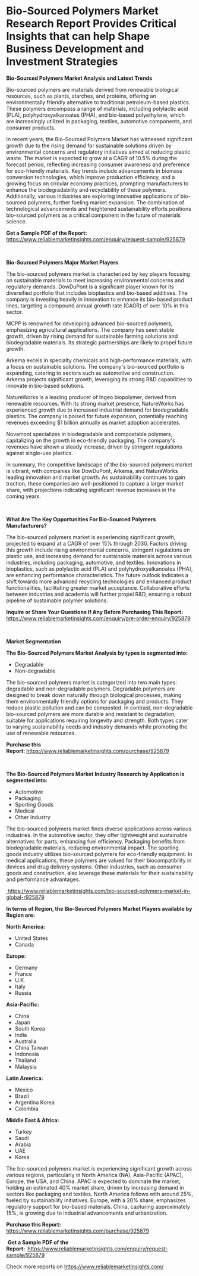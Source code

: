 <p><h1>Bio-Sourced Polymers Market Research Report Provides Critical Insights that can help Shape Business Development and Investment Strategies</h1></p><p><strong>Bio-Sourced Polymers Market Analysis and Latest Trends</strong></p>
<p><p>Bio-sourced polymers are materials derived from renewable biological resources, such as plants, starches, and proteins, offering an environmentally friendly alternative to traditional petroleum-based plastics. These polymers encompass a range of materials, including polylactic acid (PLA), polyhydroxyalkanoates (PHA), and bio-based polyethylene, which are increasingly utilized in packaging, textiles, automotive components, and consumer products.</p><p>In recent years, the Bio-Sourced Polymers Market has witnessed significant growth due to the rising demand for sustainable solutions driven by environmental concerns and regulatory initiatives aimed at reducing plastic waste. The market is expected to grow at a CAGR of 10.5% during the forecast period, reflecting increasing consumer awareness and preference for eco-friendly materials. Key trends include advancements in biomass conversion technologies, which improve production efficiency, and a growing focus on circular economy practices, prompting manufacturers to enhance the biodegradability and recyclability of these polymers. Additionally, various industries are exploring innovative applications of bio-sourced polymers, further fueling market expansion. The combination of technological advancements and heightened sustainability efforts positions bio-sourced polymers as a critical component in the future of materials science.</p></p>
<p><strong>Get a Sample PDF of the Report:&nbsp;</strong> <a href="https://www.reliablemarketinsights.com/enquiry/request-sample/925879?utm_campaign=3523&utm_medium=2&utm_source=Github&utm_content=ia&utm_term=24032025&utm_id=bio-sourced-polymers">https://www.reliablemarketinsights.com/enquiry/request-sample/925879</a></p>
<p>&nbsp;</p>
<p><strong>Bio-Sourced Polymers Major Market Players</strong></p>
<p><p>The bio-sourced polymers market is characterized by key players focusing on sustainable materials to meet increasing environmental concerns and regulatory demands. DowDuPont is a significant player known for its diversified portfolio that includes bioplastics and bio-based additives. The company is investing heavily in innovation to enhance its bio-based product lines, targeting a compound annual growth rate (CAGR) of over 10% in this sector.</p><p>MCPP is renowned for developing advanced bio-sourced polymers, emphasizing agricultural applications. The company has seen stable growth, driven by rising demand for sustainable farming solutions and biodegradable materials. Its strategic partnerships are likely to propel future growth.</p><p>Arkema excels in specialty chemicals and high-performance materials, with a focus on sustainable solutions. The company's bio-sourced portfolio is expanding, catering to sectors such as automotive and construction. Arkema projects significant growth, leveraging its strong R&D capabilities to innovate in bio-based solutions.</p><p>NatureWorks is a leading producer of Ingeo biopolymer, derived from renewable resources. With its strong market presence, NatureWorks has experienced growth due to increased industrial demand for biodegradable plastics. The company is poised for future expansion, potentially reaching revenues exceeding $1 billion annually as market adoption accelerates.</p><p>Novamont specializes in biodegradable and compostable polymers, capitalizing on the growth in eco-friendly packaging. The company's revenues have shown a steady increase, driven by stringent regulations against single-use plastics.</p><p>In summary, the competitive landscape of the bio-sourced polymers market is vibrant, with companies like DowDuPont, Arkema, and NatureWorks leading innovation and market growth. As sustainability continues to gain traction, these companies are well-positioned to capture a larger market share, with projections indicating significant revenue increases in the coming years.</p></p>
<p>&nbsp;</p>
<p><strong>What Are The Key Opportunities For Bio-Sourced Polymers Manufacturers?</strong></p>
<p><p>The bio-sourced polymers market is experiencing significant growth, projected to expand at a CAGR of over 15% through 2030. Factors driving this growth include rising environmental concerns, stringent regulations on plastic use, and increasing demand for sustainable materials across various industries, including packaging, automotive, and textiles. Innovations in bioplastics, such as polylactic acid (PLA) and polyhydroxyalkanoates (PHA), are enhancing performance characteristics. The future outlook indicates a shift towards more advanced recycling technologies and enhanced product functionalities, facilitating greater market acceptance. Collaborative efforts between industries and academia will further propel R&D, ensuring a robust pipeline of sustainable polymer solutions.</p></p>
<p><strong>Inquire or Share Your Questions If Any Before Purchasing This Report:</strong> <a href="https://www.reliablemarketinsights.com/enquiry/pre-order-enquiry/925879?utm_campaign=3523&utm_medium=2&utm_source=Github&utm_content=ia&utm_term=24032025&utm_id=bio-sourced-polymers">https://www.reliablemarketinsights.com/enquiry/pre-order-enquiry/925879</a></p>
<p>&nbsp;</p>
<p><strong>Market Segmentation</strong></p>
<p><strong>The Bio-Sourced Polymers Market Analysis by types is segmented into:</strong></p>
<p><ul><li>Degradable</li><li>Non-degradable</li></ul></p>
<p><p>The bio-sourced polymers market is categorized into two main types: degradable and non-degradable polymers. Degradable polymers are designed to break down naturally through biological processes, making them environmentally friendly options for packaging and products. They reduce plastic pollution and can be composted. In contrast, non-degradable bio-sourced polymers are more durable and resistant to degradation, suitable for applications requiring longevity and strength. Both types cater to varying sustainability needs and industry demands while promoting the use of renewable resources.</p></p>
<p><strong>Purchase this Report:&nbsp;</strong><a href="https://www.reliablemarketinsights.com/purchase/925879?utm_campaign=3523&utm_medium=2&utm_source=Github&utm_content=ia&utm_term=24032025&utm_id=bio-sourced-polymers">https://www.reliablemarketinsights.com/purchase/925879</a></p>
<p>&nbsp;</p>
<p><strong>The Bio-Sourced Polymers Market Industry Research by Application is segmented into:</strong></p>
<p><ul><li>Automotive</li><li>Packaging</li><li>Sporting Goods</li><li>Medical</li><li>Other Industry</li></ul></p>
<p><p>The bio-sourced polymers market finds diverse applications across various industries. In the automotive sector, they offer lightweight and sustainable alternatives for parts, enhancing fuel efficiency. Packaging benefits from biodegradable materials, reducing environmental impact. The sporting goods industry utilizes bio-sourced polymers for eco-friendly equipment. In medical applications, these polymers are valued for their biocompatibility in devices and drug delivery systems. Other industries, such as consumer goods and construction, also leverage these materials for their sustainability and performance advantages.</p></p>
<p><a href="https://www.reliablemarketinsights.com/bio-sourced-polymers-market-in-global-r925879?utm_campaign=3523&utm_medium=2&utm_source=Github&utm_content=ia&utm_term=24032025&utm_id=bio-sourced-polymers">&nbsp;https://www.reliablemarketinsights.com/bio-sourced-polymers-market-in-global-r925879</a></p>
<p><strong>In terms of Region, the Bio-Sourced Polymers Market Players available by Region are:</strong></p>
<p>
    <p> <strong> North America: </strong>
        <ul>
            <li>United States</li>
            <li>Canada</li>
        </ul>
        </p> 
    <p> <strong> Europe: </strong>
        <ul>
            <li>Germany</li>
            <li>France</li>
            <li>U.K.</li>
            <li>Italy</li>
            <li>Russia</li>
        </ul>
        </p> 
    <p> <strong> Asia-Pacific: </strong>
        <ul>
            <li>China</li>
            <li>Japan</li>
            <li>South Korea</li>
            <li>India</li>
            <li>Australia</li>
            <li>China Taiwan</li>
            <li>Indonesia</li>
            <li>Thailand</li>
            <li>Malaysia</li>
        </ul>
        </p> 
    <p> <strong> Latin America: </strong>
        <ul>
            <li>Mexico</li>
            <li>Brazil</li>
            <li>Argentina Korea</li>
            <li>Colombia</li>
        </ul>
        </p> 
    <p> <strong> Middle East & Africa: </strong>
        <ul>
            <li>Turkey</li>
            <li>Saudi</li>
            <li>Arabia</li>
            <li>UAE</li>
            <li>Korea</li>
        </ul>
    </p>
    </p>
<p><p>The bio-sourced polymers market is experiencing significant growth across various regions, particularly in North America (NA), Asia-Pacific (APAC), Europe, the USA, and China. APAC is expected to dominate the market, holding an estimated 40% market share, driven by increasing demand in sectors like packaging and textiles. North America follows with around 25%, fueled by sustainability initiatives. Europe, with a 20% share, emphasizes regulatory support for bio-based materials. China, capturing approximately 15%, is growing due to industrial advancements and urbanization.</p></p>
<p><strong>Purchase this Report: </strong><a href="https://www.reliablemarketinsights.com/purchase/925879?utm_campaign=3523&utm_medium=2&utm_source=Github&utm_content=ia&utm_term=24032025&utm_id=bio-sourced-polymers">https://www.reliablemarketinsights.com/purchase/925879</a></p>
<p>&nbsp;<strong>Get a Sample PDF of the Report:&nbsp;&nbsp;</strong><a href="https://www.reliablemarketinsights.com/enquiry/request-sample/925879?utm_campaign=3523&utm_medium=2&utm_source=Github&utm_content=ia&utm_term=24032025&utm_id=bio-sourced-polymers">https://www.reliablemarketinsights.com/enquiry/request-sample/925879</a></p>
<p><strong></strong></p>
<p>Check more reports on <a href="https://www.reliablemarketinsights.com/?utm_campaign=3523&utm_medium=2&utm_source=Github&utm_content=ia&utm_term=24032025&utm_id=bio-sourced-polymers">https://www.reliablemarketinsights.com/</a></p>